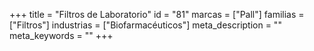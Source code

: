 +++
title = "Filtros de Laboratorio"
id = "81"
marcas = ["Pall"]
familias = ["Filtros"]
industrias = ["Biofarmacéuticos"]
meta_description = ""
meta_keywords = ""
+++
